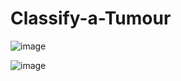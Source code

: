 # Classify-a-Tumour

![image](https://user-images.githubusercontent.com/23193284/50264245-be14dd80-043f-11e9-823b-a352357b82c0.png)


![image](https://user-images.githubusercontent.com/23193284/50264211-a0477880-043f-11e9-8fd0-2737910860d9.png)
